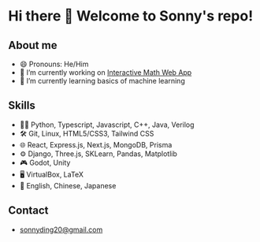 # Hi there 👋 Welcome to Sonny's repo!

## About me

- 😄 Pronouns: He/Him
- 🔭 I’m currently working on [Interactive Math Web App](https://github.com/sonnyding1/interactive-math-web-app)
- 🌱 I’m currently learning basics of machine learning

## Skills

- 👨‍💻 Python, Typescript, Javascript, C++, Java, Verilog
- 🛠️ Git, Linux, HTML5/CSS3, Tailwind CSS
- 🌐 React, Express.js, Next.js, MongoDB, Prisma
- ⚙️ Django, Three.js, SKLearn, Pandas, Matplotlib
- 🎮 Godot, Unity
- 🖥️ VirtualBox, LaTeX
- 💬 English, Chinese, Japanese

## Contact

- sonnyding20@gmail.com
